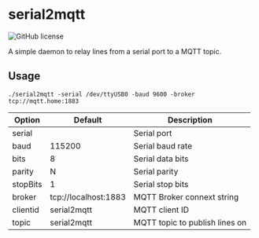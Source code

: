# serial2mqtt

![GitHub license](https://img.shields.io/github/license/Noddy76/serial2mqtt.svg)

A simple daemon to relay lines from a serial port to a MQTT topic.

## Usage
	
```
./serial2mqtt -serial /dev/ttyUSB0 -baud 9600 -broker tcp://mqtt.home:1883
```

| Option   | Default              | Description                    |
| -------- | -------------------- | ------------------------------ |
| serial   |                      | Serial port                    |
| baud     | 115200               | Serial baud rate               |
| bits     | 8                    | Serial data bits               |
| parity   | N                    | Serial parity                  |
| stopBits | 1                    | Serial stop bits               |
| broker   | tcp://localhost:1883 | MQTT Broker connext string     |
| clientid | serial2mqtt          | MQTT client ID                 |
| topic    | serial2mqtt          | MQTT topic to publish lines on |
